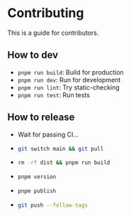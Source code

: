 # Contributing

This is a guide for contributors.

## How to dev

- `pnpm run build`: Build for production
- `pnpm run dev`: Run for development
- `pnpm run lint`: Try static-checking
- `pnpm run test`: Run tests

## How to release

- Wait for passing CI...
- ```bash
  git switch main && git pull
  ```
- ```bash
  rm -rf dist && pnpm run build
  ```
- ```bash
  pnpm version
  ```
- ```bash
  pnpm publish
  ```
- ```bash
  git push --follow-tags
  ```
